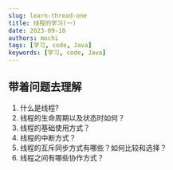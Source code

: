 ```yaml
---
slug: learn-thread-one
title: 线程的学习(一)
date: 2023-09-18
authors: mochi
tags: [学习, code, Java]
keywords: [学习, code, Java]
---
```

## 带着问题去理解

1. 什么是线程?
2. 线程的生命周期以及状态时如何？
3. 线程的基础使用方式？
4. 线程的中断方式？
5. 线程的互斥同步方式有哪些？如何比较和选择？
6. 线程之间有哪些协作方式？
